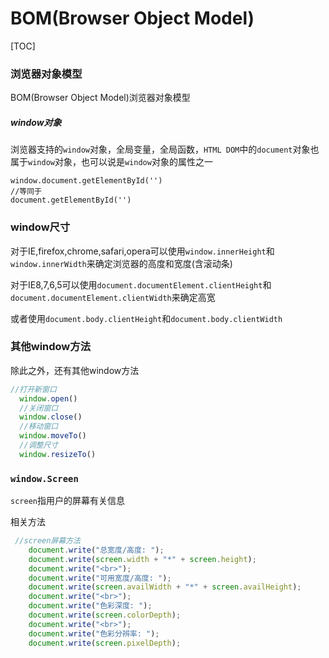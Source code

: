 # BOM(Browser Object Model)



[TOC]

### 浏览器对象模型

BOM(Browser Object Model)浏览器对象模型

##### window对象

浏览器支持的`window`对象，全局变量，全局函数，`HTML DOM`中的`document`对象也属于`window`对象，也可以说是`window`对象的属性之一

```
window.document.getElementById('')
//等同于
document.getElementById('')
```

### window尺寸

对于IE,firefox,chrome,safari,opera可以使用`window.innerHeight`和`window.innerWidth`来确定浏览器的高度和宽度(含滚动条)

对于IE8,7,6,5可以使用`document.documentElement.clientHeight`和`document.documentElement.clientWidth`来确定高宽

或者使用`document.body.clientHeight`和`document.body.clientWidth`

### 其他window方法

除此之外，还有其他window方法

```js
//打开新窗口
  window.open()
  //关闭窗口
  window.close()
  //移动窗口
  window.moveTo()
  //调整尺寸
  window.resizeTo()
```

### `window.Screen`

`screen`指用户的屏幕有关信息

相关方法

```js
 //screen屏幕方法
    document.write("总宽度/高度: ");
    document.write(screen.width + "*" + screen.height);
    document.write("<br>");
    document.write("可用宽度/高度: ");
    document.write(screen.availWidth + "*" + screen.availHeight);
    document.write("<br>");
    document.write("色彩深度: ");
    document.write(screen.colorDepth);
    document.write("<br>");
    document.write("色彩分辨率: ");
    document.write(screen.pixelDepth);
```

